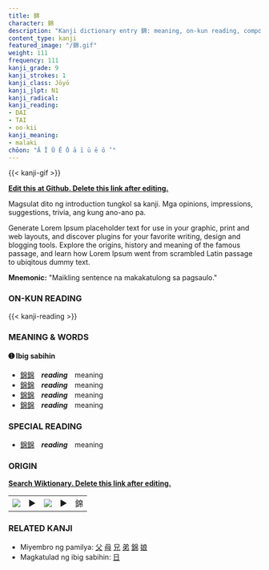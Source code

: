 ```yaml
---
title: 錦
character: 錦
description: "Kanji dictionary entry 錦: meaning, on-kun reading, compounds, origin, related kanji"
content_type: kanji
featured_image: "/錦.gif"
weight: 111
frequency: 111
kanji_grade: 9
kanji_strokes: 1
kanji_class: Jōyō
kanji_jlpt: N1
kanji_radical: 
kanji_reading: 
- DAI
- TAI
- oo-kii
kanji_meaning:
- malaki
chōon: "Ā Ī Ū Ē Ō ā ī ū ē ō ’"
---
```

[//]: # (Don't edit the line below. Kanji animated GIF code is automatically generated.)
{{< kanji-gif >}}

[//]: # (Edit below this line.)

**[Edit this at Github. Delete this link after editing.](https://github.com/tim0g/tim/tree/main/content/kanji/錦/index.md)**

Magsulat dito ng introduction tungkol sa kanji. Mga opinions, impressions, suggestions, trivia, ang kung ano-ano pa.

Generate Lorem Ipsum placeholder text for use in your graphic, print and web layouts, and discover plugins for your favorite writing, design and blogging tools. Explore the origins, history and meaning of the famous passage, and learn how Lorem Ipsum went from scrambled Latin passage to ubiqitous dummy text.
 
**Mnemonic:** "Maikling sentence na makakatulong sa pagsaulo."

### ON-KUN READING

[//]: # (Don't edit the line below. ON-KUN READING code is automatically generated.)
{{< kanji-reading >}}

### MEANING & WORDS

#### ➊ **Ibig sabihin**
  - [錦](../錦)[錦](../錦)　***reading***　meaning
  - [錦](../錦)[錦](../錦)　***reading***　meaning
  - [錦](../錦)[錦](../錦)　***reading***　meaning
  - [錦](../錦)[錦](../錦)　***reading***　meaning

### SPECIAL READING
  - [錦](../錦)[錦](../錦)　***reading***　meaning

### ORIGIN

**[Search Wiktionary. Delete this link after editing.](https://wiktionary.org/wiki/錦)**
<table class="kanji-table"><tr><td>
<img src="60px-錦-bronze.svg.png">
</td><td>▶</td><td>
<img src="60px-錦-oracle.svg.png">
</td><td>▶</td>
<td class="kanji-origin">錦</td>
</tr></table>

### RELATED KANJI
- Miyembro ng pamilya: [父](../父) [母](../母) [兄](../兄) [弟](../弟) [錦](../錦) [娘](../娘)
- Magkatulad ng ibig sabihin: [日](../日)
